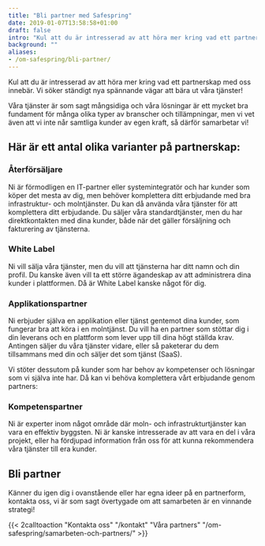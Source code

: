 ```yaml
---
title: "Bli partner med Safespring"
date: 2019-01-07T13:58:58+01:00
draft: false
intro: "Kul att du är intresserad av att höra mer kring vad ett partnerskap med oss innebär. Vi söker ständigt nya spännande vägar att bära ut våra tjänster!"
background: ""
aliases:
- /om-safespring/bli-partner/
---
```

Kul att du är intresserad av att höra mer kring vad ett partnerskap med oss innebär. Vi söker ständigt nya spännande vägar att bära ut våra tjänster!

Våra tjänster är som sagt mångsidiga och våra lösningar är ett mycket bra fundament för många olika typer av branscher och tillämpningar, men vi vet även att vi inte når samtliga kunder av egen kraft, så därför samarbetar vi!

## Här är ett antal olika varianter på partnerskap:

### Återförsäljare
Ni är förmodligen en IT-partner eller systemintegratör och har kunder som köper det mesta av dig, men behöver komplettera ditt erbjudande med bra infrastruktur- och molntjänster. Du kan då använda våra tjänster för att komplettera ditt erbjudande. Du säljer våra standardtjänster, men du har direktkontakten med dina kunder, både när det gäller försäljning och fakturering av tjänsterna.

### White Label
Ni  vill sälja våra tjänster, men du vill att tjänsterna har ditt namn och din profil. Du kanske även vill ta ett större ägandeskap av att administrera dina kunder i plattformen. Då är White Label kanske något för dig.

### Applikationspartner
Ni erbjuder själva en applikation eller tjänst gentemot dina kunder, som fungerar bra att köra i en molntjänst. Du vill ha en partner som stöttar dig i din leverans och en plattform som lever upp till dina högt ställda krav. Antingen säljer du våra tjänster vidare, eller så paketerar du dem tillsammans med din och säljer det som tjänst (SaaS).

Vi stöter dessutom på kunder som har behov av kompetenser och lösningar som vi själva inte har. Då kan vi behöva komplettera vårt erbjudande genom partners:

### Kompetenspartner
Ni är experter inom något område där moln- och infrastrukturtjänster kan vara en effektiv byggsten. Ni är kanske intresserade av att vara en del i våra projekt, eller ha fördjupad information från oss för att kunna rekommendera våra tjänster till era kunder.

## Bli partner
Känner du igen dig i ovanstående eller har egna ideer på en partnerform, kontakta oss, vi är som sagt övertygade om att samarbeten är en vinnande strategi!

{{< 2calltoaction "Kontakta oss" "/kontakt" "Våra partners" "/om-safespring/samarbeten-och-partners/" >}}